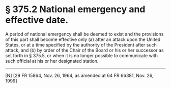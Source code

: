 # § 375.2   National emergency and effective date.

A period of national emergency shall be deemed to exist and the provisions of this part shall become effective only (a) after an attack upon the United States, or at a time specified by the authority of the President after such attack, and (b) by order of the Chair of the Board or his or her successor as set forth in § 375.5, or when it is no longer possible to communicate with such official at his or her designated station.



---

[N] [29 FR 15864, Nov. 26, 1964, as amended at 64 FR 66381, Nov. 26, 1999]




